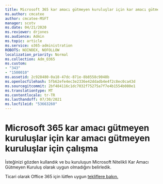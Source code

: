 ```yaml
---
title: Microsoft 365 kar amacı gütmeyen kuruluşlar için kar amacı gütmeyen kuruluşlar için çalışma
ms.author: cmcatee
author: cmcatee-MSFT
manager: scotv
ms.date: 04/21/2020
ms.reviewer: drjones
ms.audience: Admin
ms.topic: article
ms.service: o365-administration
ROBOTS: NOINDEX, NOFOLLOW
localization_priority: Normal
ms.collection: Adm_O365
ms.custom:
- "343"
- "1500010"
ms.assetid: 2c928480-0a18-47dc-871e-8b8558c9048b
ms.openlocfilehash: 5fb62efe4ec3e2336e42ddadb4e4f2c8ec0ca43d
ms.sourcegitcommit: 2bf484116c1dc7032f75275a7f7e4b1554b080e1
ms.translationtype: MT
ms.contentlocale: tr-TR
ms.lasthandoff: 07/30/2021
ms.locfileid: "53663260"
---
```

# <a name="microsoft-365-for-nonprofits---declined"></a>Microsoft 365 kar amacı gütmeyen kuruluşlar için kar amacı gütmeyen kuruluşlar için çalışma

İsteğinizi gözden kullandık ve bu kuruluşun Microsoft Nitelikli Kar Amacı Gütmeyen Kuruluş olarak uygun olmadığını belirledik.
  
Ticari olarak Office 365 için lütfen uygun [tekliflere bakın.](https://portal.office.com/AdminPortal/Home)
